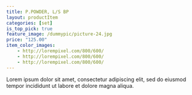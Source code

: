 ```yaml
---
title: P.POWDER, L/S BP
layout: productItem
categories: [set]
is_top_pick: true
feature_image: /dummypic/picture-24.jpg
price: "125.00"
item_color_images:
    - http://lorempixel.com/800/600/
    - http://lorempixel.com/800/600/
    - http://lorempixel.com/800/600/
---
```


Lorem ipsum dolor sit amet, consectetur adipiscing elit, sed do eiusmod tempor incididunt ut labore et dolore magna aliqua.
